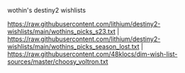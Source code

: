 wothin's destiny2 wishlists


https://raw.githubusercontent.com/lithium/destiny2-wishlists/main/wothins_picks_s23.txt | https://raw.githubusercontent.com/lithium/destiny2-wishlists/main/wothins_picks_season_lost.txt | https://raw.githubusercontent.com/48klocs/dim-wish-list-sources/master/choosy_voltron.txt
